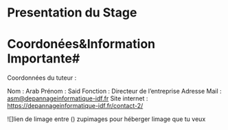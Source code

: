 # Presentation du Stage
# Coordonées&Information Importante#

Coordonnées du tuteur :

Nom : Arab
 Prénom : Said 
Fonction : Directeur de l’entreprise 
Adresse Mail : asm@depannageinformatique-idf.fr
Site internet : https://depannageinformatique-idf.fr/contact-2/








![]lien de limage entre ()
zupimages pour héberger limage que tu veux 
